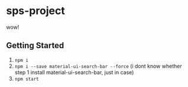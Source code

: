 # sps-project  
  
wow!

## Getting Started

1. `npm i`
2. `npm i --save material-ui-search-bar --force` (i dont know whether step 1 install material-ui-search-bar, just in case)
3. `npm start`